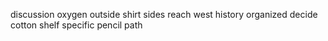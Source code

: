 discussion oxygen outside shirt sides reach west history organized decide cotton shelf specific pencil path
